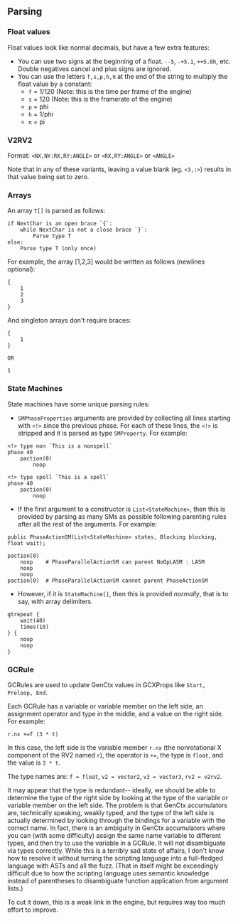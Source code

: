 ## Parsing

### Float values

Float values look like normal decimals, but have a few extra features:

- You can use two signs at the beginning of a float. `--5`, `-+5.1`, `++5.0h`, etc. Double negatives cancel and plus signs are ignored.
- You can use the letters `f,s,p,h,π` at the end of the string to multiply the float value by a constant:
  - `f` = 1/120 (Note: this is the time per frame of the engine)
  - `s` = 120 (Note: this is the framerate of the engine)
  - `p` = phi
  - `h` = 1/phi
  - `π` = pi

### V2RV2

Format: `<NX,NY:RX,RY:ANGLE>` or `<RX,RY:ANGLE>` or `<ANGLE>`

Note that in any of these variants, leaving a value blank (eg. `<3,:>`) results in that value being set to zero.

### Arrays

An array `T[]` is parsed as follows:

```
if NextChar is an open brace `{`:
	while NextChar is not a close brace `}`:
		Parse type T
else:
	Parse type T (only once)
```

For example, the array [1,2,3] would be written as follows (newlines optional):

```
{
	1
	2
	3
}
```

And singleton arrays don't require braces:

```
{
	1
}

OR

1
```

### State Machines

State machines have some unique parsing rules:

- `SMPhaseProperties` arguments are provided by collecting all lines starting with `<!>` since the previous phase. For each of these lines, the `<!>` is stripped and it is parsed as type `SMProperty`. For example:

```
<!> type non `This is a nonspell`
phase 40
	paction(0)
		noop

<!> type spell `This is a spell`
phase 40
	paction(0)
		noop
```

- If the first argument to a constructor is `List<StateMachine>`, then this is provided by parsing as many SMs as possible following parenting rules after all the rest of the arguments. For example:

```
public PhaseActionSM(List<StateMachine> states, Blocking blocking, float wait);

paction(0)
	noop	# PhaseParallelActionSM can parent NoOpLASM : LASM
	noop
	noop
paction(0)	# PhaseParallelActionSM cannot parent PhaseActionSM
```

- However, if it is `StateMachine[]`, then this is provided *normally*, that is to say, with array delimiters.

```
gtrepeat {
	wait(40)
	times(10)
} {
	noop
	noop
}
```

### GCRule

GCRules are used to update GenCtx values in GCXProps like `Start, Preloop, End`. 

Each GCRule has a variable or variable member on the left side, an assignment operator and type in the middle, and a value on the right side. For example:

`r.nx +=f (3 * t)`

In this case, the left side is the variable member `r.nx` (the nonrotational X component of the RV2 named `r`), the operator is `+=`, the type is `float`, and the value is `3 * t`. 

The type names are: `f = float`, `v2 = vector2`, `v3 = vector3`, `rv2 = v2rv2`. 

It may appear that the type is redundant-- ideally, we should be able to determine the type of the right side by looking at the type of the variable or variable member on the left side. The problem is that GenCtx accumulators are, technically speaking, weakly typed, and the type of the left side is actually determined by looking through the bindings for a variable with the correct name. In fact, there is an ambiguity in GenCtx accumulators where you can (with some difficulty) assign the same name variable to different types, and then try to use the variable in a GCRule. It will not disambiguate via types correctly. While this is a terribly sad state of affairs, I don't know how to resolve it without turning the scripting language into a full-fledged language with ASTs and all the fuzz. (That in itself might be exceedingly difficult due to how the scripting language uses semantic knowledge instead of parentheses to disambiguate function application from argument lists.) 

To cut it down, this is a weak link in the engine, but requires way too much effort to improve.

